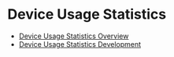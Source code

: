 # Device Usage Statistics

- [Device Usage Statistics Overview](device-usage-statistics-overview.md)
- [Device Usage Statistics Development](device-usage-statistics-use-guide.md)

